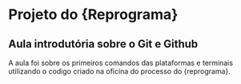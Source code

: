 # Projeto do {Reprograma} 
## Aula introdutória sobre o Git e Github 
<p>
A aula foi sobre os primeiros comandos das plataformas e terminais utilizando o codigo criado na oficina do processo do {reprograma}. 